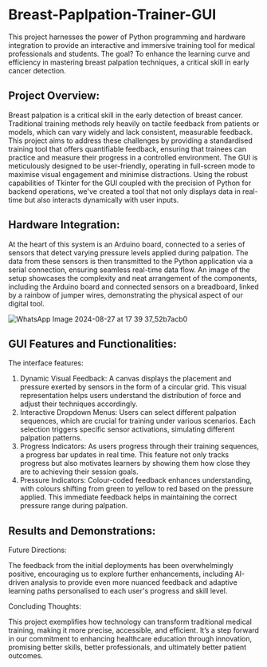 # Breast-Paplpation-Trainer-GUI

This project harnesses the power of Python programming and hardware integration to provide an interactive and immersive training tool for medical professionals and students. The goal? To enhance the learning curve and efficiency in mastering breast palpation techniques, a critical skill in early cancer detection.

## Project Overview:

Breast palpation is a critical skill in the early detection of breast cancer. Traditional training methods rely heavily on tactile feedback from patients or models, which can vary widely and lack consistent, measurable feedback. This project aims to address these challenges by providing a standardised training tool that offers quantifiable feedback, ensuring that trainees can practice and measure their progress in a controlled environment. The GUI is meticulously designed to be user-friendly, operating in full-screen mode to maximise visual engagement and minimise distractions. Using the robust capabilities of Tkinter for the GUI coupled with the precision of Python for backend operations, we've created a tool that not only displays data in real-time but also interacts dynamically with user inputs.

## Hardware Integration:

At the heart of this system is an Arduino board, connected to a series of sensors that detect varying pressure levels applied during palpation. The data from these sensors is then transmitted to the Python application via a serial connection, ensuring seamless real-time data flow. An image of the setup showcases the complexity and neat arrangement of the components, including the Arduino board and connected sensors on a breadboard, linked by a rainbow of jumper wires, demonstrating the physical aspect of our digital tool.

![WhatsApp Image 2024-08-27 at 17 39 37_52b7acb0](https://github.com/user-attachments/assets/76bbd47e-19e0-4a6b-a3ae-d48bbbad2742)

## GUI Features and Functionalities:

The interface features:

1) Dynamic Visual Feedback: A canvas displays the placement and pressure exerted by sensors in the form of a circular grid. This visual representation helps users understand the distribution of force and adjust their techniques accordingly.
2) Interactive Dropdown Menus: Users can select different palpation sequences, which are crucial for training under various scenarios. Each selection triggers specific sensor activations, simulating different palpation patterns.
3) Progress Indicators: As users progress through their training sequences, a progress bar updates in real time. This feature not only tracks progress but also motivates learners by showing them how close they are to achieving their session goals.
4) Pressure Indicators: Colour-coded feedback enhances understanding, with colours shifting from green to yellow to red based on the pressure applied. This immediate feedback helps in maintaining the correct pressure range during palpation.

## Results and Demonstrations:

Future Directions:

The feedback from the initial deployments has been overwhelmingly positive, encouraging us to explore further enhancements, including AI-driven analysis to provide even more nuanced feedback and adaptive learning paths personalised to each user's progress and skill level.

Concluding Thoughts:

This project exemplifies how technology can transform traditional medical training, making it more precise, accessible, and efficient. It’s a step forward in our commitment to enhancing healthcare education through innovation, promising better skills, better professionals, and ultimately better patient outcomes.
